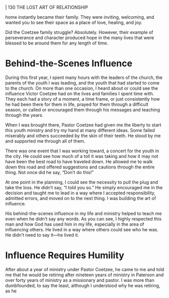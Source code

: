 | 130 THE LOST ART OF RELATIONSHIP

home instantly became their family. They were inviting, welcoming, and wanted
you to see their space as a place of love, healing, and joy.

Did the Coetzee family struggle? Absolutely. However, their example of
perseverance and character produced hope in the many lives that were blessed
to be around them for any length of time.

# Behind-the-Scenes Influence

During this first year, I spent many hours with the leaders of the church, the
parents of the youth I was leading, and the youth that had started to come to
the church. On more than one occasion, I heard about or could see the influence
Victor Coetzee had on the lives and families I spent time with. They each had a
story of a moment, a time frame, or just consistently how he had been there for
them in life, prayed for them through a difficult season, or called or encouraged
them through his messages and teaching through the years.

When I was brought there, Pastor Coetzee had given me the liberty to
start this youth ministry and try my hand at many different ideas. Some failed
miserably and others succeeded by the skin of their teeth. He stood by me and
supported me through all of them.

There was one event that I was working toward, a concert for the youth in the
city. He could see how much of a toll it was taking and how it may not have been
the best road to have traveled down. He allowed me to walk down this road and
offered suggestions and cautions through the entire thing. Not once did he say,
“Don’t do this!”

At one point in the planning, I could see the necessity to pull the plug and
take the loss. He didn’t say, “I told you so.” He simply encouraged me in the
decision and taught me to lead in a way where I accepted responsibility, admitted
errors, and moved on to the next thing. I was building the art of influence.

His behind-the-scenes influence in my life and ministry helped to teach me even
when he didn’t say any words. As you can see, I highly respected this man and how
God has used him in my life, especially in the area of influencing others. He lived
in a way where others could see who he was. He didn’t need to say it—he lived it.

# Influence Requires Humility

After about a year of ministry under Pastor Coetzee, he came to me and
told me that he would be retiring after nineteen years of ministry in Paterson
and over forty years of ministry as a missionary and pastor. I was more than
dumbfounded, to say the least, although I understood why he was retiring, as he

